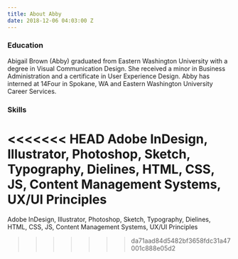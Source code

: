 ```yaml
---
title: About Abby
date: 2018-12-06 04:03:00 Z
---
```


### Education

Abigail Brown (Abby) graduated from Eastern Washington University with a degree in Visual Communication Design. She received a minor in Business Administration and a certificate in User Experience Design. Abby has interned at 14Four in Spokane, WA and Eastern Washington University Career Services.

### Skills

<<<<<<< HEAD
Adobe InDesign, Illustrator, Photoshop, Sketch, Typography, Dielines, HTML, CSS, JS, Content Management Systems, UX/UI Principles
=======
Adobe InDesign, Illustrator, Photoshop, Sketch, Typography, Dielines, HTML, CSS, JS, Content Management Systems, UX/UI Principles
>>>>>>> da71aad84d5482bf3658fdc31a47001c888e05d2
